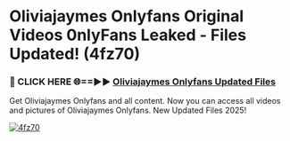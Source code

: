# Oliviajaymes Onlyfans Original Videos 0nlyFans Leaked - Files Updated! (4fz70)

<h3>🔴 CLICK HERE 🌐==►► <a href="https://tinyurl.com/2jnfzry5" rel="nofollow">Oliviajaymes Onlyfans Updated Files</a></h3>

Get Oliviajaymes Onlyfans and all content. Now you can access all videos and pictures of Oliviajaymes Onlyfans. New Updated Files 2025!

[![4fz70](https://i.imgur.com/GyGTBgg.gif)](https://tinyurl.com/2jnfzry5)
